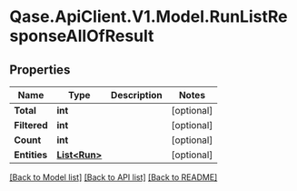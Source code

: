 # Qase.ApiClient.V1.Model.RunListResponseAllOfResult

## Properties

Name | Type | Description | Notes
------------ | ------------- | ------------- | -------------
**Total** | **int** |  | [optional] 
**Filtered** | **int** |  | [optional] 
**Count** | **int** |  | [optional] 
**Entities** | [**List&lt;Run&gt;**](Run.md) |  | [optional] 

[[Back to Model list]](../../README.md#documentation-for-models) [[Back to API list]](../../README.md#documentation-for-api-endpoints) [[Back to README]](../../README.md)

